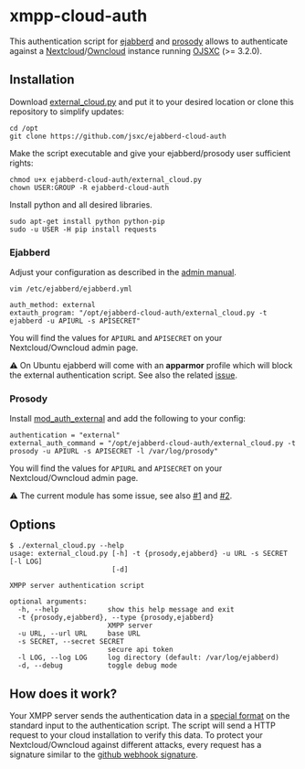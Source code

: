 # xmpp-cloud-auth

This authentication script for [ejabberd](https://www.ejabberd.im) and [prosody](https://prosody.im) allows to authenticate against a
[Nextcloud](https://nextcloud.com)/[Owncloud](https://owncloud.org) instance running [OJSXC](https://www.jsxc.org) (>= 3.2.0).

## Installation
Download [external_cloud.py](https://raw.githubusercontent.com/jsxc/xmpp-cloud-auth/master/external_cloud.py) and
put it to your desired location or clone this repository to simplify updates:
```
cd /opt
git clone https://github.com/jsxc/ejabberd-cloud-auth
```

Make the script executable and give your ejabberd/prosody user sufficient rights:
```
chmod u+x ejabberd-cloud-auth/external_cloud.py
chown USER:GROUP -R ejabberd-cloud-auth
```

Install python and all desired libraries.
```
sudo apt-get install python python-pip
sudo -u USER -H pip install requests
```

### Ejabberd
Adjust your configuration as described in the [admin manual](https://docs.ejabberd.im/admin/configuration/#external-script).

```
vim /etc/ejabberd/ejabberd.yml

auth_method: external
extauth_program: "/opt/ejabberd-cloud-auth/external_cloud.py -t ejabberd -u APIURL -s APISECRET"
```
You will find the values for `APIURL` and `APISECRET` on your Nextcloud/Owncloud admin page.

:warning: On Ubuntu ejabberd will come with an **apparmor** profile which will block the external authentication script.
 See also the related [issue](https://github.com/processone/ejabberd/issues/1598).

### Prosody
Install [mod_auth_external](https://modules.prosody.im/mod_auth_external.html) and add the following to your config:
```
authentication = "external"
external_auth_command = "/opt/ejabberd-cloud-auth/external_cloud.py -t prosody -u APIURL -s APISECRET -l /var/log/prosody"
```
You will find the values for `APIURL` and `APISECRET` on your Nextcloud/Owncloud admin page.

:warning: The current module has some issue, see also [#1](https://github.com/jsxc/ejabberd-cloud-auth/issues/1) and [#2](https://github.com/jsxc/ejabberd-cloud-auth/issues/2).

## Options
```
$ ./external_cloud.py --help
usage: external_cloud.py [-h] -t {prosody,ejabberd} -u URL -s SECRET [-l LOG]
                         [-d]

XMPP server authentication script

optional arguments:
  -h, --help            show this help message and exit
  -t {prosody,ejabberd}, --type {prosody,ejabberd}
                        XMPP server
  -u URL, --url URL     base URL
  -s SECRET, --secret SECRET
                        secure api token
  -l LOG, --log LOG     log directory (default: /var/log/ejabberd)
  -d, --debug           toggle debug mode
```

## How does it work?
Your XMPP server sends the authentication data in a [special format](https://www.ejabberd.im/files/doc/dev.html#htoc9) on the standard input to the authentication script. The script will send a HTTP request to your cloud installation to verify this data. To protect your Nextcloud/Owncloud against different attacks, every request has a signature similar to the  [github webhook signature]( https://developer.github.com/webhooks/securing/).
